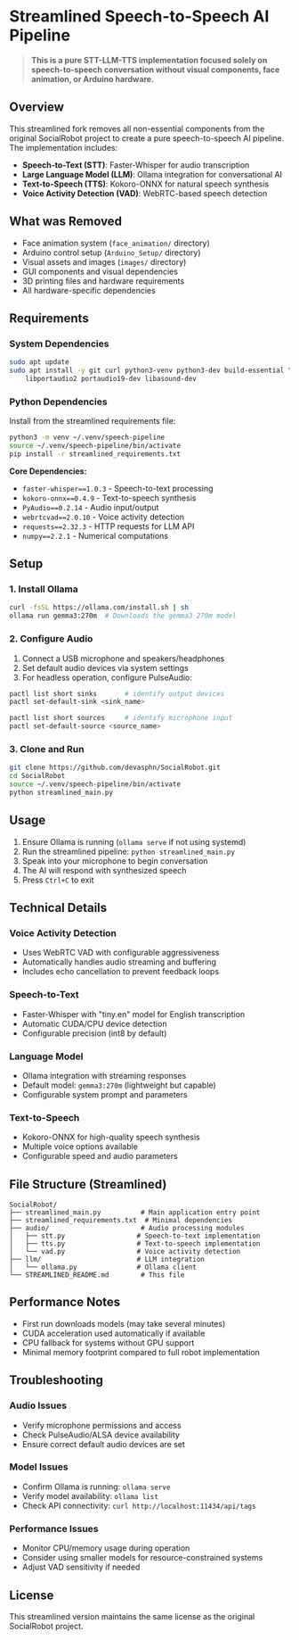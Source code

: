 # Streamlined Speech-to-Speech AI Pipeline

> **This is a pure STT-LLM-TTS implementation focused solely on speech-to-speech conversation without visual components, face animation, or Arduino hardware.**

## Overview

This streamlined fork removes all non-essential components from the original SocialRobot project to create a pure speech-to-speech AI pipeline. The implementation includes:

- **Speech-to-Text (STT)**: Faster-Whisper for audio transcription
- **Large Language Model (LLM)**: Ollama integration for conversational AI
- **Text-to-Speech (TTS)**: Kokoro-ONNX for natural speech synthesis
- **Voice Activity Detection (VAD)**: WebRTC-based speech detection

## What was Removed

- Face animation system (`face_animation/` directory)
- Arduino control setup (`Arduino_Setup/` directory)  
- Visual assets and images (`images/` directory)
- GUI components and visual dependencies
- 3D printing files and hardware requirements
- All hardware-specific dependencies

## Requirements

### System Dependencies

```bash
sudo apt update
sudo apt install -y git curl python3-venv python3-dev build-essential \\
    libportaudio2 portaudio19-dev libasound-dev
```

### Python Dependencies

Install from the streamlined requirements file:

```bash
python3 -m venv ~/.venv/speech-pipeline
source ~/.venv/speech-pipeline/bin/activate
pip install -r streamlined_requirements.txt
```

**Core Dependencies:**
- `faster-whisper==1.0.3` - Speech-to-text processing
- `kokoro-onnx==0.4.9` - Text-to-speech synthesis
- `PyAudio==0.2.14` - Audio input/output
- `webrtcvad==2.0.10` - Voice activity detection
- `requests==2.32.3` - HTTP requests for LLM API
- `numpy==2.2.1` - Numerical computations

## Setup

### 1. Install Ollama

```bash
curl -fsSL https://ollama.com/install.sh | sh
ollama run gemma3:270m  # Downloads the gemma3 270m model
```

### 2. Configure Audio

1. Connect a USB microphone and speakers/headphones
2. Set default audio devices via system settings
3. For headless operation, configure PulseAudio:

```bash
pactl list short sinks       # identify output devices
pactl set-default-sink <sink_name>

pactl list short sources     # identify microphone input
pactl set-default-source <source_name>
```

### 3. Clone and Run

```bash
git clone https://github.com/devasphn/SocialRobot.git
cd SocialRobot
source ~/.venv/speech-pipeline/bin/activate
python streamlined_main.py
```

## Usage

1. Ensure Ollama is running (`ollama serve` if not using systemd)
2. Run the streamlined pipeline: `python streamlined_main.py`
3. Speak into your microphone to begin conversation
4. The AI will respond with synthesized speech
5. Press `Ctrl+C` to exit

## Technical Details

### Voice Activity Detection
- Uses WebRTC VAD with configurable aggressiveness
- Automatically handles audio streaming and buffering
- Includes echo cancellation to prevent feedback loops

### Speech-to-Text
- Faster-Whisper with "tiny.en" model for English transcription
- Automatic CUDA/CPU device detection
- Configurable precision (int8 by default)

### Language Model
- Ollama integration with streaming responses
- Default model: `gemma3:270m` (lightweight but capable)
- Configurable system prompt and parameters

### Text-to-Speech
- Kokoro-ONNX for high-quality speech synthesis
- Multiple voice options available
- Configurable speed and audio parameters

## File Structure (Streamlined)

```
SocialRobot/
├── streamlined_main.py          # Main application entry point
├── streamlined_requirements.txt  # Minimal dependencies
├── audio/                       # Audio processing modules
│   ├── stt.py                  # Speech-to-text implementation
│   ├── tts.py                  # Text-to-speech implementation
│   └── vad.py                  # Voice activity detection
├── llm/                        # LLM integration
│   └── ollama.py               # Ollama client
└── STREAMLINED_README.md        # This file
```

## Performance Notes

- First run downloads models (may take several minutes)
- CUDA acceleration used automatically if available
- CPU fallback for systems without GPU support
- Minimal memory footprint compared to full robot implementation

## Troubleshooting

### Audio Issues
- Verify microphone permissions and access
- Check PulseAudio/ALSA device availability
- Ensure correct default audio devices are set

### Model Issues
- Confirm Ollama is running: `ollama serve`
- Verify model availability: `ollama list`
- Check API connectivity: `curl http://localhost:11434/api/tags`

### Performance Issues
- Monitor CPU/memory usage during operation
- Consider using smaller models for resource-constrained systems
- Adjust VAD sensitivity if needed

## License

This streamlined version maintains the same license as the original SocialRobot project.

